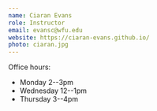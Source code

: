 ```yaml
---
name: Ciaran Evans
role: Instructor
email: evansc@wfu.edu
website: https://ciaran-evans.github.io/
photo: ciaran.jpg
---
```


Office hours: 

* Monday 2--3pm
* Wednesday 12--1pm
* Thursday 3--4pm
